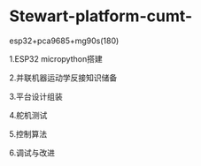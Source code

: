 # Stewart-platform-cumt-
esp32+pca9685+mg90s(180)

1.ESP32  micropython搭建

2.并联机器运动学反接知识储备

3.平台设计组装

4.舵机测试

5.控制算法

6.调试与改进
